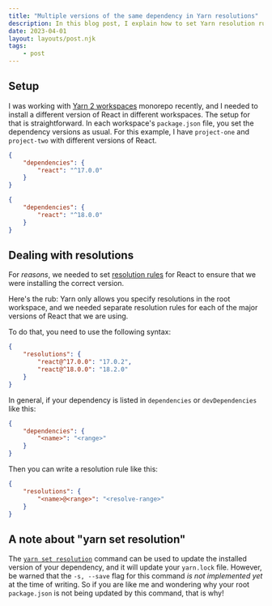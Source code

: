 ```yaml
---
title: "Multiple versions of the same dependency in Yarn resolutions"
description: In this blog post, I explain how to set Yarn resolution rules in a Yarn workspaces monorepo when different workspaces need different versions of the same dependency.
date: 2023-04-01
layout: layouts/post.njk
tags:
	- post
---
```


## Setup

I was working with [Yarn 2 workspaces][] monorepo recently, and I needed to install a different version of React in different workspaces. The setup for that is straightforward. In each workspace's `package.json` file, you set the dependency versions as usual. For this example, I have `project-one` and `project-two` with different versions of React.

```json:packages/project-one/package.json
{
	"dependencies": {
		"react": "^17.0.0"
	}
}
```

```json:packages/project-two/package.json
{
	"dependencies": {
		"react": "^18.0.0"
	}
}
```

[Yarn 2 workspaces]: https://yarnpkg.com/features/workspaces

## Dealing with resolutions

For _reasons_, we needed to set [resolution rules][] for React to ensure that we were installing the correct version.

[resolution rules]: https://yarnpkg.com/configuration/manifest/#resolutions

Here's the rub: Yarn only allows you specify resolutions in the root workspace, and we needed separate resolution rules for each of the major versions of React that we are using.

To do that, you need to use the following syntax:

```json
{
	"resolutions": {
		"react@^17.0.0": "17.0.2",
		"react@^18.0.0": "18.2.0"
	}
}
```

In general, if your dependency is listed in `dependencies` or `devDependencies` like this:

```json
{
	"dependencies": {
		"<name>": "<range>"
	}
}
```

Then you can write a resolution rule like this:

```json
{
	"resolutions": {
		"<name>@<range>": "<resolve-range>"
	}
}
```

## A note about "yarn set resolution"

The [`yarn set resolution`][yarn set resolution] command can be used to update the installed version of your dependency, and it will update your `yarn.lock` file. However, be warned that the `-s, --save` flag for this command _is not implemented yet_ at the time of writing. So if you are like me and wondering why your root `package.json` is not being updated by this command, that is why!

[yarn set resolution]: https://yarnpkg.com/cli/set/resolution
